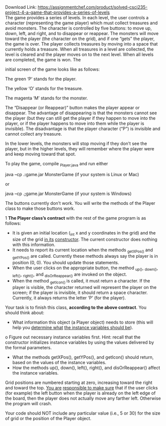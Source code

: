 Download Link: https://assignmentchef.com/product/solved-csci235-project-4-a-game-that-provides-a-series-of-levels
<br>
The game provides a series of levels. In each level, the user controls a character (representing the game player) which must collect treasures and avoid monsters. The character is controlled by five buttons: to move up, down, left, and right, and to disappear or reappear. The monsters will move toward the player (the character on the grid), and if one “gets” the player, the game is over. The player collects treasures by moving into a space that currently holds a treasure. When all treasures in a level are collected, the level is cleared and the player moves on to the next level. When all levels are completed, the game is won. The

initial screen of the game looks like as follows:

The green ‘P’ stands for the player.

The yellow ‘O’ stands for the treasure.

The magenta ‘M’ stands for the monster.




<strong> </strong>

<strong> </strong>

The “Disappear (or Reappear)” button makes the player appear or disappear. The advantage of disappearing is that the monsters cannot see the player (but they can still get the player if they happen to move into the player, or if the player happens to move into them while the player is invisible). The disadvantage is that the player character (“P”) is invisible and cannot collect any treasure.

In the lower levels, the monsters will stop moving if they don’t see the player, but in the higher levels, they will remember where the player were and keep moving toward that spot.




To play the game, compile <sub>Player.java</sub> and run either

java –cp .<strong>:</strong>game.jar MonsterGame  (if your system is Linux or Mac)




or

java –cp .<strong>;</strong>game.jar MonsterGame (if your system is Windows)




The buttons currently don’t work. You will write the methods of the Player class to make those buttons work.










1 <strong>The Player class’s contract </strong>with the rest of the game program is as follows:

<ul>

 <li>It is given an initial location (<sub>int</sub> x and y coordinates in the grid) and the size of the grid <u>in its</u> <u>constructor</u>. The current constructor does nothing with this information.</li>

 <li>It needs to report its current location when the methods <sub>getXPos() </sub>and <sub>getYPos()</sub> are called. Currently these methods always say the player is in position (0, 0). You should update those statements.</li>

 <li>When the user clicks on the appropriate button, the method <sub>up()</sub>, <sub>down()</sub>, <sub>left()</sub>, <sub>right()</sub>, and <sub>disOrReappear()</sub> are invoked on the object.</li>

 <li>When the method <sub>getIcon() </sub>is called, it must return a character. If the player is visible, the character returned will represent the player on the screen; if the player is invisible, it should return a space character. Currently, it always returns the letter ‘P’ (for the player).</li>

</ul>




Your task is to finish this class, <strong>according to the above contract</strong>. You should think about:

<ul>

 <li>What information this object (a Player object) needs to store (this will help you <u>determine what</u> <u>the instance variables should be</u>).</li>

</ul>

o    Figure out necessary instance variables first. Hint: recall that the constructor initializes instance variables by using the values delivered by the formal parameters.

<ul>

 <li>What the methods getXPos(), getYPos(), and getIcon() should return, based on the values of the instance variables.</li>

 <li>How the methods up(), down(), left(), right(), and disOrReappear() affect the instance variables.</li>

</ul>

Grid positions are numbered starting at zero, increasing toward the right and toward the top. <u>You are</u> <u>responsible to make sure</u> that if the user clicks (for example) the left button when the player is already on the left edge of the board, then the player does not actually move any farther left. Otherwise the program will crash.

Your code should NOT include any particular value (i.e., 5 or 30) for the size of grid or the position of the Player object.